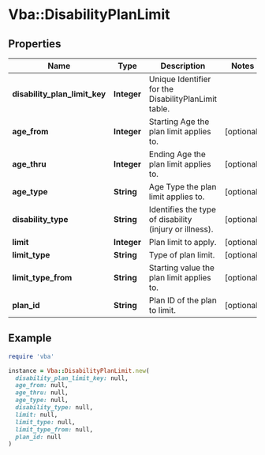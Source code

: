 # Vba::DisabilityPlanLimit

## Properties

| Name | Type | Description | Notes |
| ---- | ---- | ----------- | ----- |
| **disability_plan_limit_key** | **Integer** | Unique Identifier for the DisabilityPlanLimit table. |  |
| **age_from** | **Integer** | Starting Age the plan limit applies to. | [optional] |
| **age_thru** | **Integer** | Ending Age the plan limit applies to. | [optional] |
| **age_type** | **String** | Age Type the plan limit applies to. | [optional] |
| **disability_type** | **String** | Identifies the type of disability (injury or illness). | [optional] |
| **limit** | **Integer** | Plan limit to apply. | [optional] |
| **limit_type** | **String** | Type of plan limit. | [optional] |
| **limit_type_from** | **String** | Starting value the plan limit applies to. | [optional] |
| **plan_id** | **String** | Plan ID of the plan to limit. | [optional] |

## Example

```ruby
require 'vba'

instance = Vba::DisabilityPlanLimit.new(
  disability_plan_limit_key: null,
  age_from: null,
  age_thru: null,
  age_type: null,
  disability_type: null,
  limit: null,
  limit_type: null,
  limit_type_from: null,
  plan_id: null
)
```

